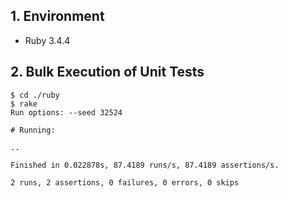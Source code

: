 ## 1. Environment

- Ruby 3.4.4

## 2. Bulk Execution of Unit Tests

```command
$ cd ./ruby
$ rake
Run options: --seed 32524

# Running:

..

Finished in 0.022878s, 87.4189 runs/s, 87.4189 assertions/s.

2 runs, 2 assertions, 0 failures, 0 errors, 0 skips
```
